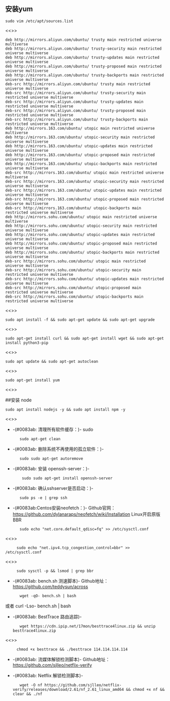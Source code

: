## 安装yum

    sudo vim /etc/apt/sources.list
<<>>

    deb http://mirrors.aliyun.com/ubuntu/ trusty main restricted universe multiverse
    deb http://mirrors.aliyun.com/ubuntu/ trusty-security main restricted universe multiverse
    deb http://mirrors.aliyun.com/ubuntu/ trusty-updates main restricted universe multiverse
    deb http://mirrors.aliyun.com/ubuntu/ trusty-proposed main restricted universe multiverse
    deb http://mirrors.aliyun.com/ubuntu/ trusty-backports main restricted universe multiverse
    deb-src http://mirrors.aliyun.com/ubuntu/ trusty main restricted universe multiverse
    deb-src http://mirrors.aliyun.com/ubuntu/ trusty-security main restricted universe multiverse
    deb-src http://mirrors.aliyun.com/ubuntu/ trusty-updates main restricted universe multiverse
    deb-src http://mirrors.aliyun.com/ubuntu/ trusty-proposed main restricted universe multiverse
    deb-src http://mirrors.aliyun.com/ubuntu/ trusty-backports main restricted universe multiverse
    deb http://mirrors.163.com/ubuntu/ utopic main restricted universe multiverse
    deb http://mirrors.163.com/ubuntu/ utopic-security main restricted universe multiverse
    deb http://mirrors.163.com/ubuntu/ utopic-updates main restricted universe multiverse
    deb http://mirrors.163.com/ubuntu/ utopic-proposed main restricted universe multiverse
    deb http://mirrors.163.com/ubuntu/ utopic-backports main restricted universe multiverse
    deb-src http://mirrors.163.com/ubuntu/ utopic main restricted universe multiverse
    deb-src http://mirrors.163.com/ubuntu/ utopic-security main restricted universe multiverse
    deb-src http://mirrors.163.com/ubuntu/ utopic-updates main restricted universe multiverse
    deb-src http://mirrors.163.com/ubuntu/ utopic-proposed main restricted universe multiverse
    deb-src http://mirrors.163.com/ubuntu/ utopic-backports main restricted universe multiverse
    deb http://mirrors.sohu.com/ubuntu/ utopic main restricted universe multiverse
    deb http://mirrors.sohu.com/ubuntu/ utopic-security main restricted universe multiverse
    deb http://mirrors.sohu.com/ubuntu/ utopic-updates main restricted universe multiverse
    deb http://mirrors.sohu.com/ubuntu/ utopic-proposed main restricted universe multiverse
    deb http://mirrors.sohu.com/ubuntu/ utopic-backports main restricted universe multiverse
    deb-src http://mirrors.sohu.com/ubuntu/ utopic main restricted universe multiverse
    deb-src http://mirrors.sohu.com/ubuntu/ utopic-security main restricted universe multiverse
    deb-src http://mirrors.sohu.com/ubuntu/ utopic-updates main restricted universe multiverse
    deb-src http://mirrors.sohu.com/ubuntu/ utopic-proposed main restricted universe multiverse
    deb-src http://mirrors.sohu.com/ubuntu/ utopic-backports main restricted universe multiverse
<<>>

    sudo apt install -f && sudo apt-get update && sudo apt-get upgrade
<<>>

    sudo apt-get install curl && sudo apt-get install wget && sudo apt-get install python3-pip
<<>>

    sudo apt update && sudo apt-get autoclean
<<>>

    sudo apt-get install yum
<<>>

##安装 node
  
    sudo apt install nodejs -y && sudo apt install npm -y
<<>>

* -(#0083ab: 清理所有软件缓存：)- sudo 

         sudo apt-get clean

* -(#0083ab: 删除系统不再使用的孤立软件：)- 

         sudo sudo apt-get autoremove

* -(#0083ab: 安装 openssh-server：)- 

          sudo sudo apt-get install openssh-server

* -(#0083ab: 确认sshserver是否启动：)- 

         sudo ps -e | grep ssh

* -(#0083ab:Centos安装neofetch：)- 
Github官网：https://github.com/dylanaraps/neofetch/wiki/Installation
Linux开启原版BBR

         sudo echo "net.core.default_qdisc=fq" >> /etc/sysctl.conf
<<>>

         sudo echo "net.ipv4.tcp_congestion_control=bbr" >> /etc/sysctl.conf
<<>>

         sudo sysctl -p && lsmod | grep bbr

* -(#0083ab: bench.sh 测速脚本)- 
Github地址：https://github.com/teddysun/across

         wget -qO- bench.sh | bash
或者
         curl -Lso- bench.sh | bash

* -(#0083ab: BestTrace 路由追踪)- 

         wget https://cdn.ipip.net/17mon/besttrace4linux.zip && unzip besttrace4linux.zip
<<>>

         chmod +x besttrace && ./besttrace 114.114.114.114

* -(#0083ab: 流媒体解锁检测脚本)- 
Github地址：https://github.com/sjlleo/netflix-verify

* -(#0083ab: Netflix 解锁检测脚本)- 

         wget -O nf https://github.com/sjlleo/netflix-verify/releases/download/2.61/nf_2.61_linux_amd64 && chmod +x nf && clear && ./nf
